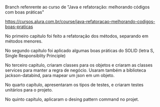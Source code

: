 Branch refenrente ao curso de "Java e refatoração: melhorando códigos com boas práticas"

https://cursos.alura.com.br/course/java-refatoracao-melhorando-codigos-boas-praticas

No primeiro capitulo foi feito a refatoração dos métodos, separando em métodos menores.

No segundo capítulo foi aplicado algumas boas práticas do SOLID (letra S,  Single Responsiblity Principle) 

No terceiro capitulo, criaram classes para os objetos e criaram as classes services para manter a regra de negócio. Usaram também a biblioteca jackson-databind, para mapear um json em um objeto.

No quarto capítulo, apresentaram os tipos de testes, e criaram testes unitários para o projeto.

No quinto capítulo, aplicaram o desing pattern command no projet.
